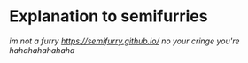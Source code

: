 # Explanation to semifurries
*im not a furry https://semifurry.github.io/*
*no your cringe*
*you're hahahahahahaha*
